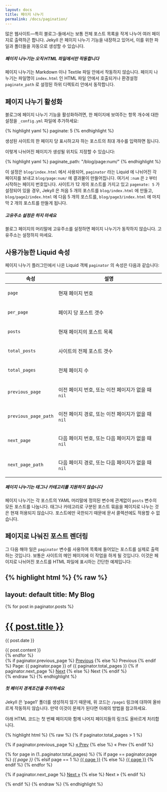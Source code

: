 ```yaml
---
layout: docs
title: 페이지 나누기
permalink: /docs/pagination/
---
```


많은 웹사이트—특히 블로그-들에서는 보통 전체 포스트 목록을 작게 나누어 여러
페이지로 출력하곤 합니다. Jekyll 은 페이지 나누기 기능을 내장하고 있어서, 이를
위한 파일과 폴더들을 자동으로 생성할 수 있습니다.


<div class="note info">
  <h5>페이지 나누기는 오직 HTML 파일에서만 작동합니다</h5>
  <p>
    페이지 나누기는 Markdown 이나 Textile 파일 안에서 작동하지 않습니다. 페이지
    나누기는 파일명이 <code>index.html</code> 인 HTML 파일 안에서 호출되거나
    환경설정 <code>paginate_path</code> 로 설정된 하위 디렉토리 안에서 동작합니다.


  </p>
</div>

## 페이지 나누기 활성화

블로그에 페이지 나누기 기능을 활성화하려면, 한 페이지에 보여주는 항목 개수에
대한 설정을 `_config.yml` 파일에 추가하세요:

{% highlight yaml %}
paginate: 5
{% endhighlight %}

생성된 사이트의 한 페이지 당 표시하고자 하는 포스트의 최대 개수를 입력하면
됩니다.

이렇게 나뉘어진 페이지가 생성될 위치도 지정할 수 있습니다:

{% highlight yaml %}
paginate_path: "/blog/page:num/"
{% endhighlight %}

이 설정은 `blog/index.html` 에서 사용되어, `paginator` 라는 Liquid 에 나뉘어진
각 페이지를 보내고 `blog/page:num/` 에 결과물이 만들어집니다. 여기서 `:num` 은
`2` 부터 시작하는 페이지 번호입니다. 사이트가 12 개의 포스트를 가지고 있고
`pagenate: 5` 가 설정되어 있을 경우, Jekyll 은 처음 5 개의 포스트를
`blog/index.html` 에 만들고, `blog/page2/index.html` 에 다음 5 개의 포스트를,
`blog/page3/index.html` 에 마지막 2 개의 포스트를 만들게 됩니다.

<div class="note warning">
  <h5>고유주소 설정은 하지 마세요</h5>
  <p>
    블로그 페이지의 머리말에 고유주소를 설정하면 페이지 나누기가 동작하지
    않습니다. 고유주소는 설정하지 마세요.
  </p>
</div>

## 사용가능한 Liquid 속성

페이지 나누기 플러그인에서 나온 Liquid 객체 `paginator` 의 속성은 다음과
같습니다:

<div class="mobile-side-scroller">
<table>
  <thead>
    <tr>
      <th>속성</th>
      <th>설명</th>
    </tr>
  </thead>
  <tbody>
    <tr>
      <td><p><code>page</code></p></td>
      <td><p>현재 페이지 번호</p></td>
    </tr>
    <tr>
      <td><p><code>per_page</code></p></td>
      <td><p>페이지 당 포스트 갯수</p></td>
    </tr>
    <tr>
      <td><p><code>posts</code></p></td>
      <td><p>현재 페이지의 포스트 목록</p></td>
    </tr>
    <tr>
      <td><p><code>total_posts</code></p></td>
      <td><p>사이트의 전체 포스트 갯수</p></td>
    </tr>
    <tr>
      <td><p><code>total_pages</code></p></td>
      <td><p>전체 페이지 수</p></td>
    </tr>
    <tr>
      <td><p><code>previous_page</code></p></td>
      <td>
          <p>
              이전 페이지 번호,
              또는 이전 페이지가 없을 때 <code>nil</code>
          </p>
      </td>
    </tr>
    <tr>
      <td><p><code>previous_page_path</code></p></td>
      <td>
          <p>
              이전 페이지 경로,
              또는 이전 페이지가 없을 때 <code>nil</code>
          </p>
      </td>
    </tr>
    <tr>
      <td><p><code>next_page</code></p></td>
      <td>
          <p>
              다음 페이지 번호,
              또는 다음 페이지가 없을 때 <code>nil</code>
          </p>
      </td>
    </tr>
    <tr>
      <td><p><code>next_page_path</code></p></td>
      <td>
          <p>
              다음 페이지 경로,
              또는 다음 페이지가 없을 때 <code>nil</code>
          </p>
      </td>
    </tr>
  </tbody>
</table>
</div>

<div class="note info">
  <h5>페이지 나누기는 태그나 카테고리를 지원하지 않습니다</h5>
  <p>페이지 나누기는 각 포스트의 YAML 머리말에 정의된 변수에 관계없이
  <code>posts</code> 변수의 모든 포스트를 나눕니다.
  태그나 카테고리로 구분된 포스트 묶음을 페이지로 나누는 것은 현재 허용되지
  않습니다.
  포스트에만 국한되기 때문에 문서 콜렉션에도 적용할 수 없습니다.</p>
</div>

## 페이지로 나눠진 포스트 렌더링

그 다음 해야 일은 `paginator` 변수를 사용하여 목록에 들어있는 포스트를 실제로
출력하는 것입니다. 보통은 사이트의 메인 페이지에 이 작업을 하게 될 것입니다.
이것은 페이지로 나뉘어진 포스트를 HTML 파일에 표시하는 간단한 예제입니다:


{% highlight html %}
{% raw %}
---
layout: default
title: My Blog
---

<!-- This loops through the paginated posts -->
{% for post in paginator.posts %}
  <h1><a href="{{ post.url }}">{{ post.title }}</a></h1>
  <p class="author">
    <span class="date">{{ post.date }}</span>
  </p>
  <div class="content">
    {{ post.content }}
  </div>
{% endfor %}

<!-- Pagination links -->
<div class="pagination">
  {% if paginator.previous_page %}
    <a href="{{ paginator.previous_page_path }}" class="previous">Previous</a>
  {% else %}
    <span class="previous">Previous</span>
  {% endif %}
  <span class="page_number ">Page: {{ paginator.page }} of {{ paginator.total_pages }}</span>
  {% if paginator.next_page %}
    <a href="{{ paginator.next_page_path }}" class="next">Next</a>
  {% else %}
    <span class="next ">Next</span>
  {% endif %}
</div>
{% endraw %}
{% endhighlight %}

<div class="note warning">
  <h5>첫 페이지 경계조건을 주의하세요</h5>
  <p>
    Jekyll 은 ‘page1’ 폴더를 생성하지 않기 때문에, 위 코드는 <code>/page1</code>
    링크에 대하여 올바르게 작동하지 않습니다. 만약 이것이 문제가 된다면 아래의
    방법을 참고하세요.
  </p>
</div>

아래 HTML 코드는 첫 번째 페이지와 함께 나머지 페이지들의 링크도 올바르게
처리합니다.

{% highlight html %}
{% raw %}
{% if paginator.total_pages > 1 %}
<div class="pagination">
  {% if paginator.previous_page %}
    <a href="{{ paginator.previous_page_path | prepend: site.baseurl | replace: '//', '/' }}">&laquo; Prev</a>
  {% else %}
    <span>&laquo; Prev</span>
  {% endif %}

  {% for page in (1..paginator.total_pages) %}
    {% if page == paginator.page %}
      <em>{{ page }}</em>
    {% elsif page == 1 %}
      <a href="{{ paginator.previous_page_path | prepend: site.baseurl | replace: '//', '/' }}">{{ page }}</a>
    {% else %}
      <a href="{{ site.paginate_path | prepend: site.baseurl | replace: '//', '/' | replace: ':num', page }}">{{ page }}</a>
    {% endif %}
  {% endfor %}

  {% if paginator.next_page %}
    <a href="{{ paginator.next_page_path | prepend: site.baseurl | replace: '//', '/' }}">Next &raquo;</a>
  {% else %}
    <span>Next &raquo;</span>
  {% endif %}
</div>
{% endif %}
{% endraw %}
{% endhighlight %}
